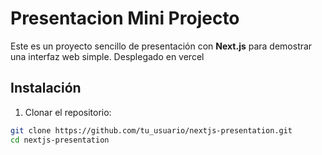 # Presentacion Mini Projecto

Este es un proyecto sencillo de presentación con **Next.js** para demostrar una interfaz web simple.
Desplegado en vercel

## Instalación

1. Clonar el repositorio:
```bash
git clone https://github.com/tu_usuario/nextjs-presentation.git
cd nextjs-presentation

